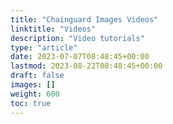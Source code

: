 ```yaml
---
title: "Chainguard Images Videos"
linktitle: "Videos"
description: "Video tutorials"
type: "article"
date: 2023-07-07T08:48:45+00:00
lastmod: 2023-08-22T08:48:45+00:00
draft: false
images: []
weight: 600
toc: true
---
```

